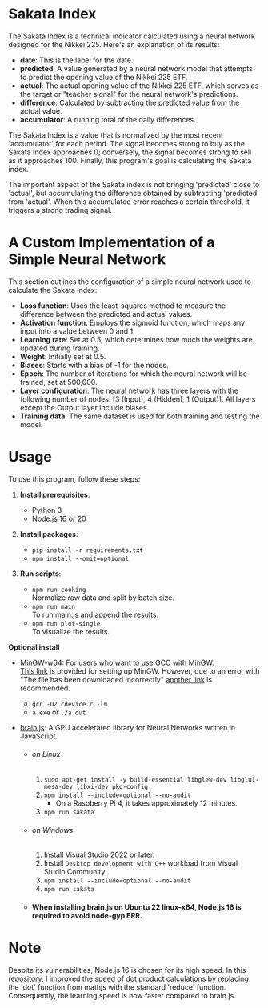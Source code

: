 # Sakata Index

The Sakata Index is a technical indicator calculated using a neural network designed for the Nikkei 225. Here's an explanation of its results:

- **date**: This is the label for the date.
- **predicted**: A value generated by a neural network model that attempts to predict the opening value of the Nikkei 225 ETF.
- **actual**: The actual opening value of the Nikkei 225 ETF, which serves as the target or "teacher signal" for the neural network's predictions.
- **difference**: Calculated by subtracting the predicted value from the actual value.
- **accumulator**: A running total of the daily differences.

The Sakata Index is a value that is normalized by the most recent 'accumulator' for each period. The signal becomes strong to buy as the Sakata Index approaches 0; conversely, the signal becomes strong to sell as it approaches 100. Finally, this program's goal is calculating the Sakata index.  

The important aspect of the Sakata index is not bringing 'predicted' close to 'actual', but accumulating the difference obtained by subtracting 'predicted' from 'actual'. When this accumulated error reaches a certain threshold, it triggers a strong trading signal.  

# A Custom Implementation of a Simple Neural Network

This section outlines the configuration of a simple neural network used to calculate the Sakata Index:

- **Loss function**: Uses the least-squares method to measure the difference between the predicted and actual values.
- **Activation function**: Employs the sigmoid function, which maps any input into a value between 0 and 1.
- **Learning rate**: Set at 0.5, which determines how much the weights are updated during training.
- **Weight**: Initially set at 0.5.
- **Biases**: Starts with a bias of -1 for the nodes.
- **Epoch**: The number of iterations for which the neural network will be trained, set at 500,000.
- **Layer configuration**: The neural network has three layers with the following number of nodes: [3 (Input), 4 (Hidden), 1 (Output)]. All layers except the Output layer include biases.
- **Training data**: The same dataset is used for both training and testing the model.

# Usage

To use this program, follow these steps:

1. **Install prerequisites**:
   - Python 3
   - Node.js 16 or 20

2. **Install packages**:
   - `pip install -r requirements.txt`
   - `npm install --omit=optional`

3. **Run scripts**:
   - `npm run cooking`  
   Normalize raw data and split by batch size.
   - `npm run main`  
   To run main.js and append the results.
   - `npm run plot-single`  
   To visualize the results.

**Optional install**
   - MinGW-w64: For users who want to use GCC with MinGW.  
      [This link](https://code.visualstudio.com/docs/cpp/config-mingw) is provided for setting up MinGW. However, due to an error with "The file has been downloaded incorrectly" [another link](https://winlibs.com/) is recommended.  
      - `gcc -O2 cdevice.c -lm`  
      - `a.exe` or `./a.out`  

   - [brain.js](https://github.com/BrainJS/brain.js): A GPU accelerated library for Neural Networks written in JavaScript.
      - ###### on Linux
         1. `sudo apt-get install -y build-essential libglew-dev libglu1-mesa-dev libxi-dev pkg-config` 
         2. `npm install --include=optional --no-audit`
            - On a Raspberry Pi 4, it takes approximately 12 minutes.
         3. `npm run sakata`
      - ###### on Windows
         1. Install [Visual Studio 2022](https://visualstudio.microsoft.com/downloads) or later.
         2. Install `Desktop development with C++` workload from Visual Studio Community.
         3. `npm install --include=optional --no-audit`
         4. `npm run sakata`
      - #### When installing brain.js on Ubuntu 22 linux-x64, Node.js 16 is required to avoid node-gyp ERR.

# Note

Despite its vulnerabilities, Node.js 16 is chosen for its high speed. In this repository, I improved the speed of dot product calculations by replacing the 'dot' function from mathjs with the standard 'reduce' function. Consequently, the learning speed is now faster compared to brain.js.
